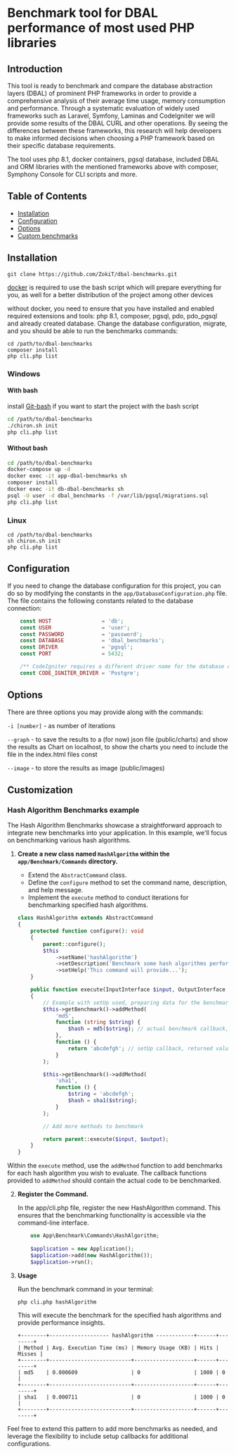 # Benchmark tool for DBAL performance of most used PHP libraries

## Introduction
This tool is ready to benchmark and compare the database abstraction layers (DBAL) of prominent PHP frameworks in order to provide a comprehensive analysis of their average time usage,
memory consumption and performance. Through a systematic evaluation of widely used frameworks such as Laravel, Symfony, Laminas and CodeIgniter we will provide some results of the DBAL CURL and other operations. By seeing the differences between these frameworks, this research will help developers
to make informed decisions when choosing a PHP framework based on their specific database requirements.

The tool uses php 8.1, docker containers, pgsql database, included DBAL and ORM libraries with the mentioned frameworks above with composer, Symphony Console for CLI scripts and more.

## Table of Contents

- [Installation](#installation)
- [Configuration](#configuration)
- [Options](#options)
- [Custom benchmarks](#customization)

## Installation

`git clone https://github.com/ZokiT/dbal-benchmarks.git`

[docker](https://docs.docker.com/engine/install) is required to use the bash script which will prepare everything for you, as well for a better distribution of the project among other devices

without docker, you need to ensure that you have installed and enabled required extensions and tools:
php 8.1, composer, pgsql, pdo, pdo_pgsql and already created database. Change the database configuration, migrate, and you should be able to run the benchmarks commands:

```
cd /path/to/dbal-benchmarks
composer install
php cli.php list
```

### Windows
#### With bash
install [Git-bash](https://git-scm.com) if you want to start the project with the bash script

```bash
cd /path/to/dbal-benchmarks
./chiron.sh init 
php cli.php list
```
#### Without bash
```bash
cd /path/to/dbal-benchmarks
docker-compose up -d
docker exec -it app-dbal-benchmarks sh
composer install
docker exec -it db-dbal-benchmarks sh
psql -U user -d dbal_benchmarks -f /var/lib/pgsql/migrations.sql
php cli.php list
```

### Linux

```
cd /path/to/dbal-benchmarks
sh chiron.sh init
php cli.php list
```
## Configuration

If you need to change the database configuration for this project, you can do so by modifying the constants in the `app/DatabaseConfiguration.php` file. The file contains the following constants related to the database connection:

```php
    const HOST                = 'db';
    const USER                = 'user';
    const PASSWORD            = 'password';
    const DATABASE            = 'dbal_benchmarks';
    const DRIVER              = 'pgsql';
    const PORT                = 5432;

    /** CodeIgniter requires a different driver name for the database connection, refer to the documentation for more details */
    const CODE_IGNITER_DRIVER = 'Postgre';
```

## Options
There are three options you may provide along with the commands:

`-i [number]` - as number of iterations

`--graph` - to save the results to a (for now) json file (public/charts) and show the results as Chart on localhost, to show the charts you need to include the file in the index.html files const

`--image` - to store the results as image (public/images)


## Customization

### Hash Algorithm Benchmarks example

The Hash Algorithm Benchmarks showcase a straightforward approach to integrate new benchmarks into your application. In this example, we'll focus on benchmarking various hash algorithms.

1. **Create a new class named `HashAlgorithm` within the `app/Benchmark/Commands` directory.**
    - Extend the `AbstractCommand` class.
    - Define the `configure` method to set the command name, description, and help message.
    - Implement the `execute` method to conduct iterations for benchmarking specified hash algorithms.

   ```php
   class HashAlgorithm extends AbstractCommand
   {
       protected function configure(): void
       {
           parent::configure();
           $this
               ->setName('hashAlgorithm')
               ->setDescription('Benchmark some hash algorithms performance.')
               ->setHelp('This command will provide...');
       }

       public function execute(InputInterface $input, OutputInterface $output): int
       {
           // Example with setUp used, preparing data for the benchmark
           $this->getBenchmark()->addMethod(
               'md5',
               function (string $string) {
                   $hash = md5($string); // actual benchmark callback, uses what is returned in setUp callback
               },
               function () {
                   return 'abcdefgh'; // setUp callback, returned value is used in actual benchmark callback
               }
           );

           $this->getBenchmark()->addMethod(
               'sha1',
               function () {
                   $string = 'abcdefgh';
                   $hash = sha1($string);
               }
           );
   
           // Add more methods to benchmark

           return parent::execute($input, $output);
       }
   }
   ```

Within the `execute` method, use the `addMethod` function to add benchmarks for each hash algorithm you wish to evaluate. The callback functions provided to `addMethod` should contain the actual code to be benchmarked.

2. **Register the Command.**

    In the app/cli.php file, register the new HashAlgorithm command. This ensures that the benchmarking functionality is accessible via the command-line interface.

    ```php
        use App\Benchmark\Commands\HashAlgorithm;
        
        $application = new Application();
        $application->add(new HashAlgorithm());
        $application->run();
    ```

3. **Usage**

    Run the benchmark command in your terminal:
    ```bash
    php cli.php hashAlgorithm
    ```

    This will execute the benchmark for the specified hash algorithms and provide performance insights.
    
    ```plaintext
    +--------+------------------- hashAlgorithm ------------+------+--------+
    | Method | Avg. Execution Time (ms) | Memory Usage (KB) | Hits | Misses |
    +--------+--------------------------+-------------------+------+--------+
    | md5    | 0.000609                 | 0                 | 1000 | 0      |
    +--------+--------------------------+-------------------+------+--------+
    | sha1   | 0.000711                 | 0                 | 1000 | 0      |
    +--------+--------------------------+-------------------+------+--------+
    ```

Feel free to extend this pattern to add more benchmarks as needed, and leverage the flexibility to include setup callbacks for additional configurations.
